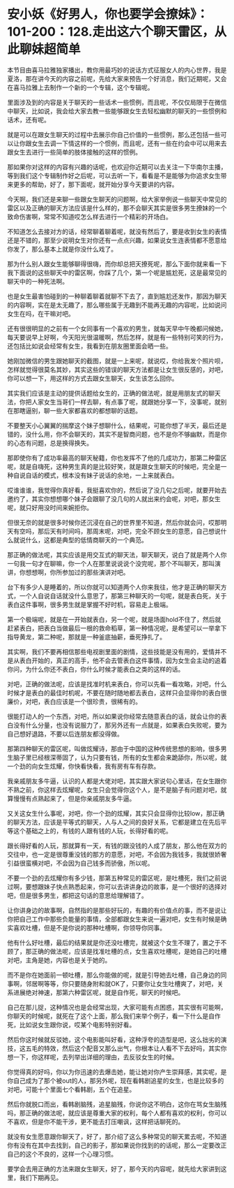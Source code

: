 # 安小妖《好男人，你也要学会撩妹》：101-200：128.走出这六个聊天雷区，从此聊妹超简单

本节目由喜马拉雅独家播出，教你用最巧妙的说话方式征服女人的内心世界，我是夏洛，那在讲今天的内容之前呢，先给大家来预告一个好消息，我们近期呢，又会在喜马拉雅上去制作一个新的一个专辑，这个专辑呢。

里面涉及到的内容是关于聊天的一些话术一些惯例，而且呢，不仅仅局限于在微信中聊天，比如说，我会给大家去教一些能够跟女生去轻松幽默的聊天的一些惯例和话术，还有呢。

就是可以在跟女生聊天的过程中去展示你自己价值的一些惯例，那么还包括一些可以让你跟女生去调一下情这样的一个惯例，而且呢，还有一些在约会中可以用来去跟女生去进行一些简单的肢体接触的这样的惯例。

那如果你对这样的内容有兴趣的话呢，也欢迎你近期可以去关注一下华南尔主播，等到我们这个专辑制作好之后呢，可以去听一下，看看是不是能够为你追求女生带来更多的帮助，好了，那下面呢，就开始分享今天要讲的内容。

今天啊，我们还是来聊一些跟女生聊天的问题啊，给大家举例说一些聊天中常见的雷区以及正确的聊天方法应该是什么样的，那不会聊天其实是很多男生撩妹的一个致命伤害啊，常常不知道哎怎么样去进行一个精彩的开场白。

不知道怎么去接对方的话，经常聊着聊着呢，就没有然后了，要是收到女生的表情还是不错的，那至少说明女生对你还有一点点兴趣，如果说女生连表情都不愿意给你发了，那么基本上就是你没什么戏了。

那为什么别人跟女生能够聊得很嗨，而你却总把天撩死呢，那么下面你就来看一下我下面说的这些聊天中的雷区啊，你踩了几个，第一个呢是尴尬死，这是最常见的聊天中的一种死法啊。

也是女生最害怕碰到的一种聊着聊着就聊不下去了，直到尴尬还发作，那因为聊天的内容啊，实在是太无趣了，那么哪些属于无趣到不能再无趣的内容呢，比如说问女生在吗，在干嘛对吧。

还有很很明显的之前有一个女同事有一个喜欢的男生，就每天早中午晚都问候她，每天要说早上好啊，今天阳光很温暖啊，然后怎样，就是有一些特别可笑的行为，还包括比如说会经常有女生，我看到在朋友圈里面会晒一些。

她刚加微信的男生跟她聊天的截图，就是一上来呢，就说哎，你给我发个照片呗，怎样就觉得很莫名其妙，其实这些的错误的聊天方法都是让女生很反感的，对吧，你可以想一下，用这样的方式去跟女生聊天，女生该怎么回你。

其实我们应该是主动的提供话题给女生的，正确的做法呢，就是用朋友式的聊天法，你把人家女生当哥们一样去聊，有点事了呢，就跟她分享一下，没事呢，就别在那瞎逼别，聊一些大家都喜欢的都想聊的话题。

不要整天小心翼翼的揣摩这个妹子想聊什么，结果呢，可能你想了半天，最后还是错的，没什么用，你不会聊天的，其实不是智商问题，也不是你不够幽默，而是你的心态有问题，总是换得换失。

那即使你有了成功率最高的聊天秘籍，你也发挥不了他的几成功力，那第二种雷区呢，就是自嗨死，这种男生真的是比较好笑，就是跟女生聊天的时候吧，完全是一种自说自话的模式，根本没有妹子说话的余地，一上来就表白。

哎谁谁谁，我觉得你真好看，我挺喜欢你的，然后说了没几句之后呢，就要开始去邀约了，其实你想想哪个妹子会跟聊了没几句的人就出来约会呢，对吧，那女生呢，就只好用没时间来婉拒你。

但很无奈的就是很多时候你还沉浸在自己的世界里不知道，然后你就会问，哎那明天有空吗，那后天有时间吗，那周末呢，对吧，完全不顾女生的意愿，自己想说什么就说什么，这都是典型的低情商聊天的一个典范。

那正确的做法呢，其实应该是用交互式的聊天法，聊天聊天，说白了就是两个人你一句我一句才在聊嘛，你一个人在那里说说说个没完呢，那个不叫聊天，那叫演讲，你想想啊，你所参加过的那些演讲对吧。

台下有多少人是睡着的，所以你就可以知道两个人你来我往，他才是正确的聊天方式，一个人自说自话就没什么意思了，那第三种聊天的一句呢，就是表白死，关于表白这件事啊，很多男生就是掌握不好时机，容易走上极端。

第一个极端呢，就是在一开始就表白，另一个呢，就是场面hold不住了，然后就赶紧表白，把表白当做最后一根的救命稻草，第一种情况呢，是希望可以一举拿下指导黄龙，第二种呢，那就是一种釜底抽薪，垂死挣扎了。

其实啊，我们不要再相信那些电视剧里面的剧情，这些技能是没有用的，爱情并不是从表白开始的，真正的高手，他不会去管表白这件事情，因为女生会主动的追着你问，为什么你还不表白，你什么时候才能表白之类的这样的话。

对吧，正确的做法呢，应该是找准时机来表白，你可以先看一看攻略，对吧，什么时候才是表白的最佳时机呢，不要在随时随地都去表白，这样只会显得你的表白很廉价，对吧，表白应该是一个很珍贵，很稀有的。

很能打动人的一个东西，对吧，所以如果说你经常去随意表白的话，就会让你的表白没有什么分量，也没有说服力了，那另外还有一点就是，如果表白失败呢，要为自己想好退路，不要以后连朋友都没得做。

那第四种聊天的雷区呢，叫做炫耀诗，那由于中国的这种传统思想的影响，很多男生脑子里已经根深蒂固了，认为只要有钱，所有的女生都会来跪舔你，所以呢，就一个劲的向女生炫耀，你快看快看，我有房有车有存款。

我亲戚朋友多牛逼，认识的人都是大佬对吧，其实跟大家说句心里话，在女生跟你不熟之前，你这样去炫耀呢，女生只会觉得你这个人，是不是脑子有问题对吧，就算慢慢有点熟起来了，但是你亲戚朋友多牛逼。

又关这女生什么事呢，对吧，你一个劲的炫耀，其实只会显得你比较low，那正确的聊天方法，应该是平等式的聊天，人与人之间的良好关系，它都是建立在先后平等这个基础之上的，有钱的人跟有钱的人玩，长得好看的呢。

跟长得好看的人玩，那就算有一天，有钱的跟没钱的人成了朋友，那么他在双方的交往中，也一定是很尊重没钱的那方的意愿，对吧，不会因为我钱多，我就很娇奢引益很蛮横对吧，不会因为自己钱多而骄傲，所以呢。

不要一个劲的去炫耀你有多少钱，那第五种常见的雷区呢，是吐槽死，我们之前说过啊，要想跟妹子快点熟悉起来，你可以去讲讲身边的故事，是一个很好的选择对吧，但是很多男生，都把这句话的意思给理解错了。

让你讲身边的故事啊，自然指的是那些好玩的，有趣的有价值点的事，而不是说让你把自己工作中那些负能量的事情，全部都跟女生来说一遍对吧，女生有时候是确实喜欢吐槽，但是不是你说的那种吐槽啊，你领导你同事。

他有什么好吐槽，最后的结果就是你还没吐槽完，就被这个女生不理了，置之于不顾了，那正确的做法呢，应该是找准吐槽的点，女生喜欢吐槽呢，是她自己的吐槽对吧，主角是她，内容也是关于她的。

而不是你在她面前一顿吐槽，那么你能做的呢，就是引导她去吐槽，自己身边的同事啊，邻居啊等等，你只要随身附和就OK了，只要你让女生吐槽爽了，对吧，关系进展绝对神速，那第六种雷区呢，就是自作死，聊天的时候吧。

自己在那儿捉，这种情况也是会经常出现，大家可能有点困惑，其实很有可能啊，你聊天的时候呢，就死在了这个上面，那么我们来举个例子，看一下什么是自作死，比如说女生跟你说，哎某个电影特别好看。

然后你这时候就反驳她，这个电影能叫好看，这种浮夸的造型是吧，这么拙劣的演技，这五毛的特效，然后这个配音又那么出气，你根本让人看不下去好吗，其实你想一下，你这样呢，去列举出详细的理由，去反驳女生的时候。

你觉得真的好吗，你以为你迅速的去爆击她，能让她对你产生崇拜感，其实呢，是你自己成为了那个被out的人，那另外呢，现在看韩剧追星的女生，也是比较多的对吧，可能十个里面七个看韩剧，五个在追星。

然后你就脱口而出，看韩剧脑残，追星脑残，你说你这不明白，这你在骂女生脑残吗，那正确的做法呢，就应该是尊重大家的权利，每个人都有喜欢的权利，你可以不喜欢，但是你不能干涉，更不能去打压嘲讽，这样把话聊死的。

就没有女生愿意跟你聊天了，好了，那介绍了这么多种常见的聊天累去呢，不知道你有没有在其中去找到，自己的影子，那如果说你找到的的话呢，那么一定要改正自己的这个不良的，这样一个心理习惯。

要学会去用正确的方法来跟女生聊天，好了，那今天的内容呢，就先给大家讲到这里，我们下期再见。